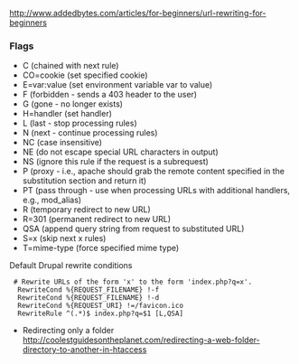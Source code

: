 http://www.addedbytes.com/articles/for-beginners/url-rewriting-for-beginners    

### Flags 

* C (chained with next rule)
* CO=cookie (set specified cookie)
* E=var:value (set environment variable var to value)
* F (forbidden - sends a 403 header to the user)
* G (gone - no longer exists)
* H=handler (set handler)
* L (last - stop processing rules)
* N (next - continue processing rules)
* NC (case insensitive)
* NE (do not escape special URL characters in output)
* NS (ignore this rule if the request is a subrequest)
* P (proxy - i.e., apache should grab the remote content specified in the substitution section and return it)
* PT (pass through - use when processing URLs with additional handlers, e.g., mod_alias)
* R (temporary redirect to new URL)
* R=301 (permanent redirect to new URL)
* QSA (append query string from request to substituted URL)
* S=x (skip next x rules)
* T=mime-type (force specified mime type)

Default Drupal rewrite conditions
````
 # Rewrite URLs of the form 'x' to the form 'index.php?q=x'.
  RewriteCond %{REQUEST_FILENAME} !-f
  RewriteCond %{REQUEST_FILENAME} !-d
  RewriteCond %{REQUEST_URI} !=/favicon.ico
  RewriteRule ^(.*)$ index.php?q=$1 [L,QSA]
````




* Redirecting only a folder    
http://coolestguidesontheplanet.com/redirecting-a-web-folder-directory-to-another-in-htaccess   
